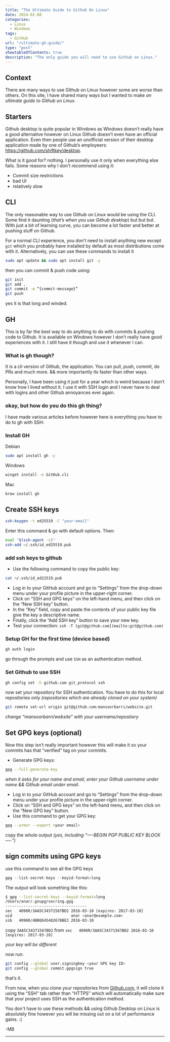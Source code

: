 ```yaml
---
title: "The Ultimate Guide to Github On Linux"
date: 2024-02-08
categories:
  - Linux
  - Windows
tags:
  - GitHub
url: "/ultimate-gh-guide/"
type: "post"
showtableOfContents: true
description: "The only guide you will need to use Github on Linux."
---
```


## Context

There are many ways to use Github on Linux however some are worse than others. On this site, I have shared many ways but I wanted to make *an ultimate guide to Github on Linux*.

## Starters

Github desktop is quite popular in Windows as Windows doesn’t really have a good alternative however on Linux Github doesn’t even have an official application. Even then people use an unofficial version of their desktop application made by one of Github’s employeers: https://github.com/shiftkey/desktop.

What is it good for? 
nothing. I personally use it only when everything else fails. Some reasons why I don’t recommend using it:

- Commit size restrictions
- bad UI
- relatively  slow

## CLI

The only reasonable way to use Github on Linux would be using the CLI. Some find it daunting (*that’s when you use Github desktop*) but but but. With just a bit of learning curve, you can become a lot faster and better at pushing stuff on Github. 

For a normal CLI experience, you don’t need to install anything new except `git` which you probably have installed by default as most distributions come with it. Alternatively, you can use these commands to install it

```bash
sudo apt update && sudo apt install git -y
```

then you can commit & push code using: 

```bash
git init 
git add . 
git commit -m “{commit-message}” 
git push
```

yes it is that long and winded.

## GH

This is by far the best way to do anything to do with commits & pushing code to Github. It is available on Windows however I don’t really have good experiences with it. I still have it though and use it whenever I can. 

### What is gh though?

It is a cli version of Github, the application. You can pull, push, commit, do PRs and much more. && more importantly its faster than other ways. 

Personally, I have been using it just for a year which is weird because I don’t know how I lived without it. I use it with SSH login and I never have to deal with logins and other Github annoyances ever again. 

### okay, but how do you do this gh thing?

I have made various articles before however here is everything you have to do to gh with SSH: 

### Install GH

Debian

```bash
sudo apt install gh -y
```

Windows

```bash
winget install -e GitHub.cli
```

Mac

```bash
brew install gh
```

## Create SSH keys

```bash
ssh-keygen -t ed25519 -C "your-email"
```

Enter this command & go with default options. Then: 

```bash
eval "$(ssh-agent -s)"
ssh-add ~/.ssh/id_ed25519.pub
```

### add ssh keys to github

- Use the following command to copy the public key:

```bash
cat ¬/.ssh/id_ed22519.pub
```

- Log in to your GitHub account and go to “Settings” from the drop-down menu under your profile picture in the upper-right corner.
- Click on “SSH and GPG keys” on the left-hand menu, and then click on the “New SSH key” button.
- In the “Key” field, copy and paste the contents of your public key file give the key a descriptive name.
- Finally, click the “Add SSH key” button to save your new key.
- Test your connection: `ssh -T [git@github.com](mailto:git@github.com)`

### Setup GH for the first time (device based)

```bash
gh auth login 
```

go through the prompts and use `SSH` as an authentication method.

### Set Github to use SSH

```bash
gh config set -h github.com git_protocol ssh
```

now set your repository for SSH authentication. You have to do this for local repositories only *(repositories which are already cloned on your system)*

```bash
git remote set-url origin git@github.com:mansoorbarri/website.git
```

*change “mansoorbarri/website” with your username/repostiory* 

## Set GPG keys (optional)

Now  this step isn’t really important however this will make it so your commits has that “verified” tag on your commits. 

- Generate GPG keys:

```bash
gpg --full-generate-key
```

*when it asks for your name and email, enter your Github username under name && Github email under email.*

- Log in to your GitHub account and go to “Settings” from the drop-down menu under your profile picture in the upper-right corner.
- Click on “SSH and GPG keys” on the left-hand menu, and then click on the “New GPG key” button.
- Use this command to get your GPG key:

```bash
gpg --armor --export <your email>
```

copy the whole output *(yes, including “—-BEGIN PGP PUBLIC KEY BLOCK—-”)*

## sign commits using GPG keys

use this command to see all the GPG keys

```jsx
gpg --list-secret-keys --keyid-format=long
```

The output will look something like this: 

```bash
$ gpg --list-secret-keys --keyid-format=long
/Users/anar/.gnupg/secring.gpg
------------------------------------
sec   4096R/3AA5C34371567BD2 2016-03-10 [expires: 2017-03-10]
uid                          anar <anar@example.com>
ssb   4096R/4BB6D45482678BE3 2016-03-10
```

copy `3AA5C34371567BD2` from `sec   4096R/3AA5C34371567BD2 2016-03-10 [expires: 2017-03-10]`

*your key will be different*

now run: 

```bash
git config --global user.signingkey <your GPG key ID>
git config --global commit.gpgsign true
```

that’s it. 

From now, when you clone your repositories from [Github.com](http://Github.com), it will clone it using the “SSH” tab rather than “HTTPS” which will automatically make sure that your project uses SSH as the authentication method.

You don't have to use these methods && using Github Desktop on Linux is absolutely fine however you will be missing out on a lot of performance gains. :( 

-MB 

---
